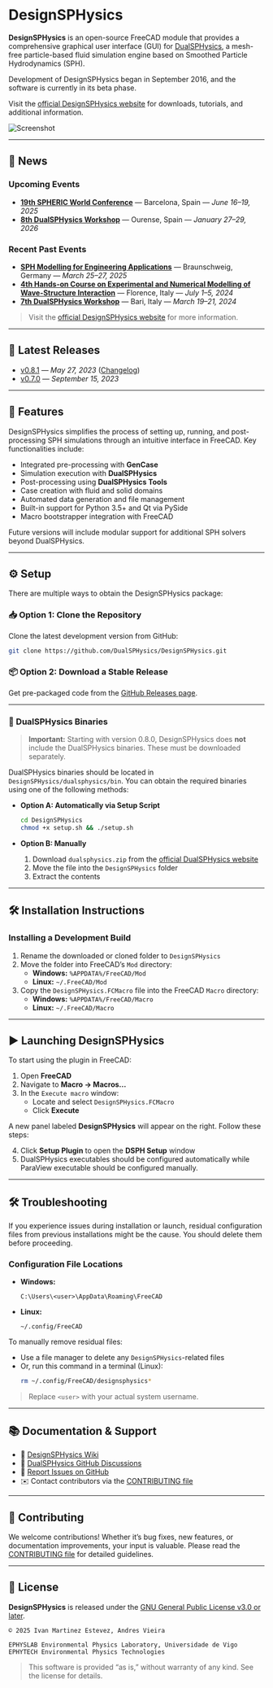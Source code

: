 # DesignSPHysics

**DesignSPHysics** is an open-source FreeCAD module that provides a comprehensive graphical user interface (GUI) for [DualSPHysics](http://dual.sphysics.org/), a mesh-free particle-based fluid simulation engine based on Smoothed Particle Hydrodynamics (SPH). 

Development of DesignSPHysics began in September 2016, and the software is currently in its beta phase.

Visit the [official DesignSPHysics website](http://design.sphysics.org) for downloads, tutorials, and additional information.

![Screenshot](https://design.sphysics.org/img/github-shot-21112019.png)

---

## 📢 News

### Upcoming Events
- **[19th SPHERIC World Conference](https://spheric2025.upc.edu/)** — Barcelona, Spain — *June 16–19, 2025*
- **[8th DualSPHysics Workshop](https://dual.sphysics.org/8thworkshop/)** — Ourense, Spain — *January 27–29, 2026*

### Recent Past Events
- **[SPH Modelling for Engineering Applications](https://sites.google.com/view/hykudsph/home?authuser=0)** — Braunschweig, Germany — *March 25–27, 2025*
- **[4th Hands-on Course on Experimental and Numerical Modelling of Wave-Structure Interaction](https://sites.google.com/unifi.it/hands-on-course-2024)** — Florence, Italy — *July 1–5, 2024*
- **[7th DualSPHysics Workshop](https://dual.sphysics.org/7thworkshop/)** — Bari, Italy — *March 19–21, 2024*


> Visit the [official DesignSPHysics website](https://dual.sphysics.org/training/) for more information.

---

## 🚀 Latest Releases

- [v0.8.1](https://github.com/DualSPHysics/DesignSPHysics/releases/tag/0.8.1) — *May 27, 2023* ([Changelog](CHANGELOG.md))
- [v0.7.0](https://github.com/DualSPHysics/DesignSPHysics/releases/tag/0.7.0) — *September 15, 2023*

---

## 🧩 Features

DesignSPHysics simplifies the process of setting up, running, and post-processing SPH simulations through an intuitive interface in FreeCAD. Key functionalities include:

- Integrated pre-processing with **GenCase**
- Simulation execution with **DualSPHysics**
- Post-processing using **DualSPHysics Tools**
- Case creation with fluid and solid domains
- Automated data generation and file management
- Built-in support for Python 3.5+ and Qt via PySide
- Macro bootstrapper integration with FreeCAD

Future versions will include modular support for additional SPH solvers beyond DualSPHysics.

---

## ⚙️ Setup

There are multiple ways to obtain the DesignSPHysics package:

### 📥 Option 1: Clone the Repository

Clone the latest development version from GitHub:
```bash
git clone https://github.com/DualSPHysics/DesignSPHysics.git
```

### 📦 Option 2: Download a Stable Release

Get pre-packaged code from the [GitHub Releases page](https://github.com/DualSPHysics/DesignSPHysics/releases).

---

### 🔧 DualSPHysics Binaries

> **Important:** Starting with version 0.8.0, DesignSPHysics does **not** include the DualSPHysics binaries. These must be downloaded separately.

DualSPHysics binaries should be located in `DesignSPHysics/dualsphysics/bin`. 
You can obtain the required binaries using one of the following methods:

- **Option A: Automatically via Setup Script**
  ```bash
  cd DesignSPHysics
  chmod +x setup.sh && ./setup.sh
  ```

- **Option B: Manually**
  1. Download `dualsphysics.zip` from the [official DualSPHysics website](https://dual.sphysics.org/sphcourse/DualSPHysics-bin)
  2. Move the file into the `DesignSPHysics` folder
  3. Extract the contents

---

## 🛠 Installation Instructions

### Installing a Development Build

1. Rename the downloaded or cloned folder to `DesignSPHysics`
2. Move the folder into FreeCAD’s `Mod` directory:
   - **Windows:** `%APPDATA%/FreeCAD/Mod`
   - **Linux:** `~/.FreeCAD/Mod`
3. Copy the `DesignSPHysics.FCMacro` file into the FreeCAD `Macro` directory:
   - **Windows:** `%APPDATA%/FreeCAD/Macro`
   - **Linux:** `~/.FreeCAD/Macro`

---

## ▶️ Launching DesignSPHysics

To start using the plugin in FreeCAD:

1. Open **FreeCAD**
2. Navigate to **Macro → Macros...**
3. In the `Execute macro` window:
   - Locate and select `DesignSPHysics.FCMacro`
   - Click **Execute**

A new panel labeled **DesignSPHysics** will appear on the right. Follow these steps:

4. Click **Setup Plugin** to open the **DSPH Setup** window
5. DualSPHysics executables should be configured automatically while ParaView executable should be configured manually.

---

## 🛠️ Troubleshooting

If you experience issues during installation or launch, residual configuration files from previous installations might be the cause. You should delete them before proceeding.

### Configuration File Locations

- **Windows:**
  ```
  C:\Users\<user>\AppData\Roaming\FreeCAD
  ```

- **Linux:**
  ```
  ~/.config/FreeCAD
  ```

To manually remove residual files:
- Use a file manager to delete any `DesignSPHysics`-related files
- Or, run this command in a terminal (Linux):
  ```bash
  rm ~/.config/FreeCAD/designsphysics*
  ```

> Replace `<user>` with your actual system username.


---

## 📚 Documentation & Support

- 📖 [DesignSPHysics Wiki](http://design.sphysics.org/wiki)
- 💬 [DualSPHysics GitHub Discussions](https://github.com/DualSPHysics/DualSPHysics/discussions)
- 🐛 [Report Issues on GitHub](https://github.com/DualSPHysics/DesignSPHysics/issues)
- ✉️ Contact contributors via the [CONTRIBUTING file](CONTRIBUTING.md)

---

## 🤝 Contributing

We welcome contributions! Whether it’s bug fixes, new features, or documentation improvements, your input is valuable. Please read the [CONTRIBUTING file](CONTRIBUTING.md) for detailed guidelines.

---

## 📄 License

**DesignSPHysics** is released under the [GNU General Public License v3.0 or later](http://www.gnu.org/licenses/).

```
© 2025 Ivan Martinez Estevez, Andres Vieira

EPHYSLAB Environmental Physics Laboratory, Universidade de Vigo  
EPHYTECH Environmental Physics Technologies
```

> This software is provided “as is,” without warranty of any kind. See the license for details.
